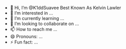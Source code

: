 - 👋 Hi, I’m @K1ddSuavee Best Known As Kelvin Lawler
- 👀 I’m interested in ...
- 🌱 I’m currently learning ...
- 💞️ I’m looking to collaborate on ...
- 📫 How to reach me ...
- 😄 Pronouns: ...
- ⚡ Fun fact: ...

<!---
K1ddSuavee/K1ddSuavee is a ✨ special ✨ repository because its `README.md` (this file) appears on your GitHub profile.
You can click the Preview link to take a look at your changes.
--->
